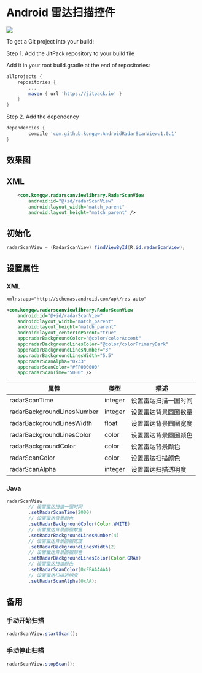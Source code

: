 # Android 雷达扫描控件

[![](https://jitpack.io/v/kongqw/AndroidRadarScanView.svg)](https://jitpack.io/#kongqw/AndroidRadarScanView)

To get a Git project into your build:

Step 1. Add the JitPack repository to your build file

Add it in your root build.gradle at the end of repositories:

``` gradle
allprojects {
    repositories {
        ...
        maven { url 'https://jitpack.io' }
    }
}
```

Step 2. Add the dependency

``` gradle
dependencies {
        compile 'com.github.kongqw:AndroidRadarScanView:1.0.1'
}
```

## 效果图


## XML

``` xml
    <com.kongqw.radarscanviewlibrary.RadarScanView
        android:id="@+id/radarScanView"
        android:layout_width="match_parent"
        android:layout_height="match_parent" />
```

## 初始化

``` java
radarScanView = (RadarScanView) findViewById(R.id.radarScanView);
```

## 设置属性

### XML

``` xml
xmlns:app="http://schemas.android.com/apk/res-auto"
```

``` xml
<com.kongqw.radarscanviewlibrary.RadarScanView
    android:id="@+id/radarScanView"
    android:layout_width="match_parent"
    android:layout_height="match_parent"
    android:layout_centerInParent="true"
    app:radarBackgroundColor="@color/colorAccent"
    app:radarBackgroundLinesColor="@color/colorPrimaryDark"
    app:radarBackgroundLinesNumber="3"
    app:radarBackgroundLinesWidth="5.5"
    app:radarScanAlpha="0x33"
    app:radarScanColor="#FF000000"
    app:radarScanTime="5000" />
```


| 属性 | 类型 | 描述 |
| --- | ----| ---- |
| radarScanTime | integer | 设置雷达扫描一圈时间 |
| radarBackgroundLinesNumber | integer | 设置雷达背景圆圈数量 |
| radarBackgroundLinesWidth | float | 设置雷达背景圆圈宽度 |
| radarBackgroundLinesColor | color | 设置雷达背景圆圈颜色 |
| radarBackgroundColor | color | 设置雷达背景颜色 |
| radarScanColor | color | 设置雷达扫描颜色 |
| radarScanAlpha | integer | 设置雷达扫描透明度 |


### Java

``` java
radarScanView
        // 设置雷达扫描一圈时间
        .setRadarScanTime(2000)
        // 设置雷达背景颜色
        .setRadarBackgroundColor(Color.WHITE)
        // 设置雷达背景圆圈数量
        .setRadarBackgroundLinesNumber(4)
        // 设置雷达背景圆圈宽度
        .setRadarBackgroundLinesWidth(2)
        // 设置雷达背景圆圈颜色
        .setRadarBackgroundLinesColor(Color.GRAY)
        // 设置雷达扫描颜色
        .setRadarScanColor(0xFFAAAAAA)
        // 设置雷达扫描透明度
        .setRadarScanAlpha(0xAA);
```

## 备用

### 手动开始扫描

``` java
radarScanView.startScan();
```

### 手动停止扫描

``` java
radarScanView.stopScan();
```

